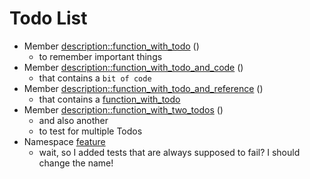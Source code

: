 # <a name='todo' />  Todo List



* Member [description::function_with_todo][description-function_with_todo]  ()
    * to remember important things  
* Member [description::function_with_todo_and_code][description-function_with_todo_and_code]  ()
    * that contains a `bit of code`  
* Member [description::function_with_todo_and_reference][description-function_with_todo_and_reference]  ()
    * that contains a 
[function_with_todo][description-function_with_todo]  
* Member [description::function_with_two_todos][description-function_with_two_todos]  ()
    * and also another
    * to test for multiple Todos  
* Namespace [feature][feature]  
    * wait, so I added tests that are always supposed to fail? I should change the name! 





[description-function_with_todo]:./description/index.md#description-function_with_todo
[description-function_with_todo_and_code]:./description/index.md#description-function_with_todo_and_code
[description-function_with_todo_and_reference]:./description/index.md#description-function_with_todo_and_reference
[description-function_with_two_todos]:./description/index.md#description-function_with_two_todos
[feature]:./feature/index.md
